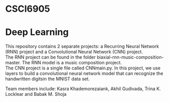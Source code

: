 # CSCI6905
# Deep Learning
This repository contains 2 separate projects:  a Recurring Neural Network (RNN) project and a Convolutional Neural Network (CNN) project.  
The RNN project can be found in the folder biaxial-rnn-music-composition-master.  The RNN model is a music composition project.  
The CNN project is a single file called CNNmain.py.  In this project, we use layers to build a convolutional neural network model that can recognize the handwritten digitsin the MNIST data set.  

Team members include:  Kasra Khademorezaiank, Akhil Gudivada, Trina K. Locklear and Babak M. Shoja
